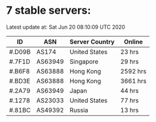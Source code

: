 # 7 stable servers:

Latest update at: Sat Jun 20 08:10:09 UTC 2020

| ID | ASN | Server Country | Online |
| -- | --- | -------------- | ------ |
| #.D09B | AS174 | United States | 23 hrs |
| #.7F1D | AS63949 | Singapore | 29 hrs |
| #.B6F8 | AS63888 | Hong Kong | 2592 hrs |
| #.BD3E | AS63888 | Hong Kong | 3661 hrs |
| #.2A79 | AS63949 | Japan | 44 hrs |
| #.1278 | AS23033 | United States | 77 hrs |
| #.81BC | AS49392 | Russia | 13 hrs |

